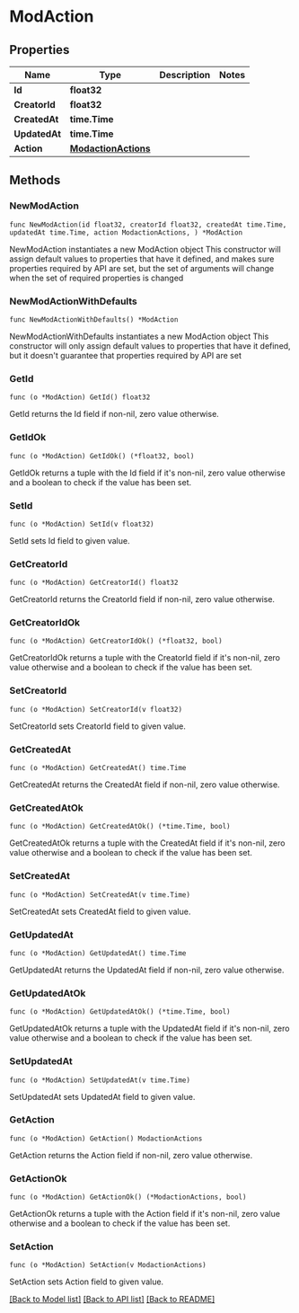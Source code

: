 # ModAction

## Properties

Name | Type | Description | Notes
------------ | ------------- | ------------- | -------------
**Id** | **float32** |  | 
**CreatorId** | **float32** |  | 
**CreatedAt** | **time.Time** |  | 
**UpdatedAt** | **time.Time** |  | 
**Action** | [**ModactionActions**](ModactionActions.md) |  | 

## Methods

### NewModAction

`func NewModAction(id float32, creatorId float32, createdAt time.Time, updatedAt time.Time, action ModactionActions, ) *ModAction`

NewModAction instantiates a new ModAction object
This constructor will assign default values to properties that have it defined,
and makes sure properties required by API are set, but the set of arguments
will change when the set of required properties is changed

### NewModActionWithDefaults

`func NewModActionWithDefaults() *ModAction`

NewModActionWithDefaults instantiates a new ModAction object
This constructor will only assign default values to properties that have it defined,
but it doesn't guarantee that properties required by API are set

### GetId

`func (o *ModAction) GetId() float32`

GetId returns the Id field if non-nil, zero value otherwise.

### GetIdOk

`func (o *ModAction) GetIdOk() (*float32, bool)`

GetIdOk returns a tuple with the Id field if it's non-nil, zero value otherwise
and a boolean to check if the value has been set.

### SetId

`func (o *ModAction) SetId(v float32)`

SetId sets Id field to given value.


### GetCreatorId

`func (o *ModAction) GetCreatorId() float32`

GetCreatorId returns the CreatorId field if non-nil, zero value otherwise.

### GetCreatorIdOk

`func (o *ModAction) GetCreatorIdOk() (*float32, bool)`

GetCreatorIdOk returns a tuple with the CreatorId field if it's non-nil, zero value otherwise
and a boolean to check if the value has been set.

### SetCreatorId

`func (o *ModAction) SetCreatorId(v float32)`

SetCreatorId sets CreatorId field to given value.


### GetCreatedAt

`func (o *ModAction) GetCreatedAt() time.Time`

GetCreatedAt returns the CreatedAt field if non-nil, zero value otherwise.

### GetCreatedAtOk

`func (o *ModAction) GetCreatedAtOk() (*time.Time, bool)`

GetCreatedAtOk returns a tuple with the CreatedAt field if it's non-nil, zero value otherwise
and a boolean to check if the value has been set.

### SetCreatedAt

`func (o *ModAction) SetCreatedAt(v time.Time)`

SetCreatedAt sets CreatedAt field to given value.


### GetUpdatedAt

`func (o *ModAction) GetUpdatedAt() time.Time`

GetUpdatedAt returns the UpdatedAt field if non-nil, zero value otherwise.

### GetUpdatedAtOk

`func (o *ModAction) GetUpdatedAtOk() (*time.Time, bool)`

GetUpdatedAtOk returns a tuple with the UpdatedAt field if it's non-nil, zero value otherwise
and a boolean to check if the value has been set.

### SetUpdatedAt

`func (o *ModAction) SetUpdatedAt(v time.Time)`

SetUpdatedAt sets UpdatedAt field to given value.


### GetAction

`func (o *ModAction) GetAction() ModactionActions`

GetAction returns the Action field if non-nil, zero value otherwise.

### GetActionOk

`func (o *ModAction) GetActionOk() (*ModactionActions, bool)`

GetActionOk returns a tuple with the Action field if it's non-nil, zero value otherwise
and a boolean to check if the value has been set.

### SetAction

`func (o *ModAction) SetAction(v ModactionActions)`

SetAction sets Action field to given value.



[[Back to Model list]](../README.md#documentation-for-models) [[Back to API list]](../README.md#documentation-for-api-endpoints) [[Back to README]](../README.md)


